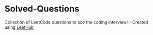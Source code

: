 # Solved-Questions
Collection of LeetCode questions to ace the coding interview! - Created using [LeetHub](https://github.com/QasimWani/LeetHub)
